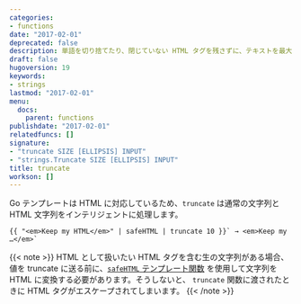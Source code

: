 ```yaml
---
categories:
- functions
date: "2017-02-01"
deprecated: false
description: 単語を切り捨てたり、閉じていない HTML タグを残さずに、テキストを最大長まで切り詰めます。
draft: false
hugoversion: 19
keywords:
- strings
lastmod: "2017-02-01"
menu:
  docs:
    parent: functions
publishdate: "2017-02-01"
relatedfuncs: []
signature:
- "truncate SIZE [ELLIPSIS] INPUT"
- "strings.Truncate SIZE [ELLIPSIS] INPUT"
title: truncate
workson: []
---
```


Go テンプレートは HTML に対応しているため、`truncate` は通常の文字列と HTML 文字列をインテリジェントに処理します。

```go-html-template
{{ "<em>Keep my HTML</em>" | safeHTML | truncate 10 }}` → <em>Keep my …</em>`
```

{{< note >}}
HTML として扱いたい HTML タグを含む生の文字列がある場合、値を truncate に送る前に、[`safeHTML` テンプレート関数](/functions/safehtml) を使用して文字列を HTML に変換する必要があります。そうしないと、 `truncate` 関数に渡されたときに HTML タグがエスケープされてしまいます。
{{< /note >}}
